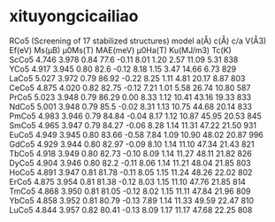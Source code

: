 # xituyongcicailiao
RCo5  (Screening of 17 stabilized structures)
model  a(Å)   c(Å)   c/a  V(Å3) Ef(eV)  Ms(μB)  μ0Ms(T)  MAE(meV)  μ0Ha(T)  Ku(MJ/m3)  Tc(K)  
ScCo5  4.746  3.978  0.84 77.6  -0.11    8.01    1.20     2.57      11.09     5.31      838    
YCo5   4.917  3.945  0.80 82.6  -0.12    8.18    1.15     3.47      14.66     6.73      829    
LaCo5  5.027  3.972  0.79 86.92 -0.22    8.25    1.11     4.81      20.17     8.87      803    
CeCo5  4.875  4.020  0.82 82.75 -0.12    7.21    1.01     5.58      26.74     10.80     587    
PrCo5  5.023  3.948  0.79 86.29  0.00    8.33    1.12     10.41     43.16     19.33     833    
NdCo5  5.001  3.948  0.79 85.5	-0.02    8.31    1.13     10.75     44.68     20.14     833    
PmCo5  4.983  3.946  0.79 84.84	-0.04    8.17    1.12 	  10.87     45.95     20.53     845    
SmCo5  4.965  3.947  0.79 84.27	-0.06    8.28    1.14 	  11.31     47.22     21.50     931   
EuCo5  4.949  3.945  0.80 83.66	-0.58    7.84    1.09 	  10.90     48.02     20.87     996    
GdCo5  4.929  3.944  0.80 82.97	-0.09    8.10    1.14 	  11.10     47.34     21.43     821    
TbCo5  4.918  3.949  0.80 82.73	-0.10    8.09    1.14 	  11.27     48.11     21.82     826    
DyCo5  4.904  3.946  0.80 82.2	-0.11    8.06    1.14 	  11.21     48.04     21.85     803    
HoCo5  4.891  3.947  0.81 81.78	-0.11    8.05    1.15 	  11.24     48.26     22.02     802    
ErCo5  4.875  3.954  0.81 81.38	-0.12    8.03    1.15 	  11.10     47.76     21.85     814    
TmCo5  4.868  3.950  0.81 81.05	-0.12    8.02    1.15 	  11.11     47.84     21.96     809    
YbCo5  4.858  3.952  0.81 80.79	-0.13    7.89    1.14 	  11.33     49.59     22.47     810    
LuCo5  4.844  3.957  0.82 80.41	-0.13    8.09    1.17 	  11.17     47.68     22.25     808    

